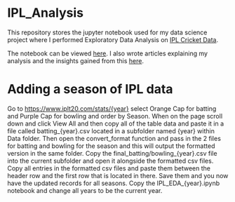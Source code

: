 # IPL_Analysis
This repository stores the jupyter notebook used for my data science project where I performed Exploratory Data Analysis on [IPL Cricket Data](https://www.kaggle.com/datasets/anandkumarsahu09/ipl-player-stats-20162022).

The notebook can be viewed [here](https://www.kaggle.com/code/vraghubir/ipl-batting-and-bowling-analysis-2016-2022). I also wrote articles explaining my analysis and the insights gained from this [here](https://vraghubir.medium.com/data-science-series-1-cricket-data-analysis-f0923f39462d).

# Adding a season of IPL data

Go to https://www.iplt20.com/stats/{year} select Orange Cap for batting and Purple Cap for bowling and order by Season. When on the page scroll down and click View All and then copy all of the table data and paste it in a file called batting_{year}.csv located in a subfolder named {year} within Data folder. Then open the convert_format function and pass in the 2 files for batting and bowling for the season and this will output the formatted version in the same folder. Copy the final_batting/bowling_{year}.csv file into the current subfolder and open it alongside the formatted csv files. Copy all entries in the formatted csv files and paste them between the header row and the first row that is located in there. Save them and you now have the updated records for all seasons. Copy the IPL_EDA_{year}.ipynb notebook and change all years to be the current year.
